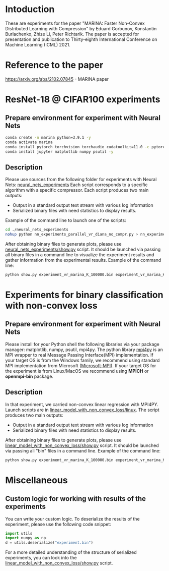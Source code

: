 # Intoduction

These are experiments for the paper "MARINA: Faster Non-Convex Distributed Learning with Compression" by Eduard Gorbunov, Konstantin Burlachenko, Zhize Li, Peter Richtarik. The paper is accepted for presentation and publication to Thirty-eighth International Conference on Machine Learning (ICML) 2021.

# Reference to the paper
https://arxiv.org/abs/2102.07845 - MARINA paper

# ResNet-18 @ CIFAR100 experiments

## Prepare environment for experiment with Neural Nets 

```bash
conda create -n marina python=3.9.1 -y
conda activate marina
conda install pytorch torchvision torchaudio cudatoolkit=11.0 -c pytorch -c conda-forge -y
conda install jupyter matplotlib numpy psutil -y
```

## Description

Please use sources from the following folder for experiments with Neural Nets: [neural_nets_experiments](neural_nets_experiments)
Each script corresponds to a specific algorithm with a specific compressor. Each script produces two main outputs:
- Output in a standard output text stream with various log information
- Serialized binary files with need statistics to display results.

Example of the command line to launch one of the scripts:

```bash
cd ./neural_nets_experiments 
nohup python nn_experiments_parallel_vr_diana_no_compr.py > nn_experiments_parallel_vr_diana_no_compr.txt &
```

After obtaining binary files to generate plots, please use [neural_nets_experiments/show.py](neural_nets_experiments/show.py) script. It should be launched via passing all binary files in a command line to visualize the experiment results and gather information from the experimental results. Example of the command line:
```bash
python show.py experiment_vr_marina_K_100000.bin experiment_vr_marina_K_500000.bin > info.txt
```

# Experiments for binary classification with non-convex loss

## Prepare environment for experiment with Neural Nets 
Please install for your Python shell the following libraries via your package manager: matplotlib, numpy, psutil, mpi4py. The python library [mpi4py](https://mpi4py.readthedocs.io/en/stable/index.html) is an MPI wrapper to real Message Passing Interface(MPI) implementation. If your target OS is from the Windows family, we recommend using standard MPI implementation from Microsoft ([Microsoft-MPI](https://docs.microsoft.com/en-us/message-passing-interface/microsoft-mpi)). If your target OS for the experiment is from Linux/MacOS we recommend using **MPICH** or **openmpi-bin** package. 

## Description

In that experiment, we carried non-convex linear regression with MPI4PY. Launch scripts are in [linear_model_with_non_convex_loss/linux](linear_model_with_non_convex_loss/linux). The script produces two main outputs:
- Output in a standard output text stream with various log information
- Serialized binary files with need statistics to display results.

After obtaining binary files to generate plots, please use [linear_model_with_non_convex_loss/show.py](linear_model_with_non_convex_loss/show.py) script. It should be launched via passing all "bin" files in a command line. Example of the command line:
```bash
python show.py experiment_vr_marina_K_100000.bin experiment_vr_marina_K_500000.bin > info.txt
```

# Miscellaneous

## Custom logic for working with results of the experiments
You can write your custom logic. To deserialize the results of the experiment, please use the following code snippet:
```python
import utils 
import numpy as np
d = utils.deserialize("experiment.bin")
```
For a more detailed understanding of the structure of serialized experiments, you can look into the [linear_model_with_non_convex_loss/show.py](linear_model_with_non_convex_loss/show.py) script.
